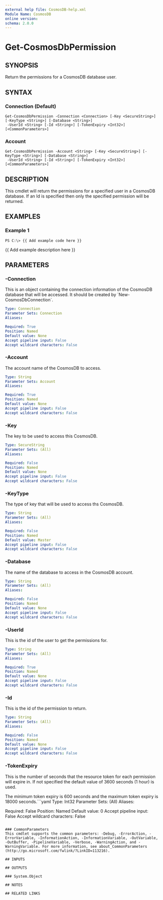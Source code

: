 ```yaml
---
external help file: CosmosDB-help.xml
Module Name: CosmosDB
online version:
schema: 2.0.0
---
```


# Get-CosmosDbPermission

## SYNOPSIS
Return the permissions for a CosmosDB database user.

## SYNTAX

### Connection (Default)
```
Get-CosmosDbPermission -Connection <Connection> [-Key <SecureString>] [-KeyType <String>] [-Database <String>]
 -UserId <String> [-Id <String>] [-TokenExpiry <Int32>] [<CommonParameters>]
```

### Account
```
Get-CosmosDbPermission -Account <String> [-Key <SecureString>] [-KeyType <String>] [-Database <String>]
 -UserId <String> [-Id <String>] [-TokenExpiry <Int32>] [<CommonParameters>]
```

## DESCRIPTION
This cmdlet will return the permissions for a specified user
in a CosmosDB database.
If an Id is specified then only the
specified permission will be returned.

## EXAMPLES

### Example 1
```
PS C:\> {{ Add example code here }}
```

{{ Add example description here }}

## PARAMETERS

### -Connection
This is an object containing the connection information of
the CosmosDB database that will be accessed.
It should be created
by \`New-CosmosDbConnection\`.

```yaml
Type: Connection
Parameter Sets: Connection
Aliases:

Required: True
Position: Named
Default value: None
Accept pipeline input: False
Accept wildcard characters: False
```

### -Account
The account name of the CosmosDB to access.

```yaml
Type: String
Parameter Sets: Account
Aliases:

Required: True
Position: Named
Default value: None
Accept pipeline input: False
Accept wildcard characters: False
```

### -Key
The key to be used to access this CosmosDB.

```yaml
Type: SecureString
Parameter Sets: (All)
Aliases:

Required: False
Position: Named
Default value: None
Accept pipeline input: False
Accept wildcard characters: False
```

### -KeyType
The type of key that will be used to access ths CosmosDB.

```yaml
Type: String
Parameter Sets: (All)
Aliases:

Required: False
Position: Named
Default value: Master
Accept pipeline input: False
Accept wildcard characters: False
```

### -Database
The name of the database to access in the CosmosDB account.

```yaml
Type: String
Parameter Sets: (All)
Aliases:

Required: False
Position: Named
Default value: None
Accept pipeline input: False
Accept wildcard characters: False
```

### -UserId
This is the id of the user to get the permissions for.

```yaml
Type: String
Parameter Sets: (All)
Aliases:

Required: True
Position: Named
Default value: None
Accept pipeline input: False
Accept wildcard characters: False
```

### -Id
This is the id of the permission to return.

```yaml
Type: String
Parameter Sets: (All)
Aliases:

Required: False
Position: Named
Default value: None
Accept pipeline input: False
Accept wildcard characters: False
```

### -TokenExpiry
This is the number of seconds that the resource token for each
permission will expire in. If not specified the default value
of 3600 seconds (1 hour) is used.

The minimum token expiry is 600 seconds and the maximum token
expiry is 18000 seconds.```yaml
Type: Int32
Parameter Sets: (All)
Aliases:

Required: False
Position: Named
Default value: 0
Accept pipeline input: False
Accept wildcard characters: False
```

### CommonParameters
This cmdlet supports the common parameters: -Debug, -ErrorAction, -ErrorVariable, -InformationAction, -InformationVariable, -OutVariable, -OutBuffer, -PipelineVariable, -Verbose, -WarningAction, and -WarningVariable. For more information, see about_CommonParameters (http://go.microsoft.com/fwlink/?LinkID=113216).

## INPUTS

## OUTPUTS

### System.Object

## NOTES

## RELATED LINKS
